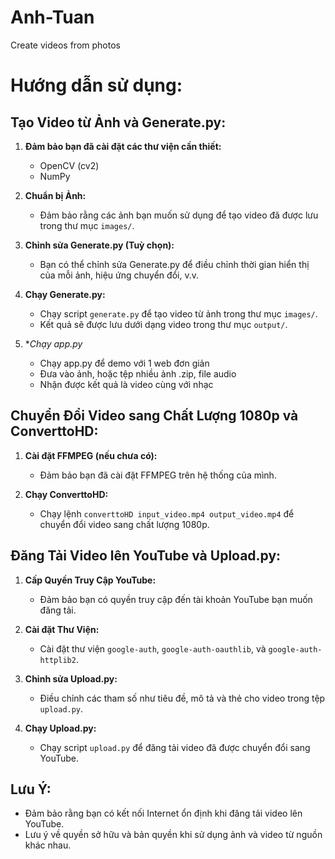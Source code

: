 # Anh-Tuan
Create videos from photos
# Hướng dẫn sử dụng:

## Tạo Video từ Ảnh và Generate.py:

1. **Đảm bảo bạn đã cài đặt các thư viện cần thiết:**
   - OpenCV (cv2)
   - NumPy

2. **Chuẩn bị Ảnh:**
   - Đảm bảo rằng các ảnh bạn muốn sử dụng để tạo video đã được lưu trong thư mục `images/`.

3. **Chỉnh sửa Generate.py (Tuỳ chọn):**
   - Bạn có thể chỉnh sửa Generate.py để điều chỉnh thời gian hiển thị của mỗi ảnh, hiệu ứng chuyển đổi, v.v.

4. **Chạy Generate.py:**
   - Chạy script `generate.py` để tạo video từ ảnh trong thư mục `images/`.
   - Kết quả sẽ được lưu dưới dạng video trong thư mục `output/`.
5. **Chạy app.py*
   - Chạy app.py để demo với 1 web đơn giản
   - Đưa vào ảnh, hoặc tệp nhiều ảnh .zip, file audio
   - Nhận được kết quả là video cùng với nhạc  

## Chuyển Đổi Video sang Chất Lượng 1080p và ConverttoHD:

1. **Cài đặt FFMPEG (nếu chưa có):**
   - Đảm bảo bạn đã cài đặt FFMPEG trên hệ thống của mình.

2. **Chạy ConverttoHD:**
   - Chạy lệnh `converttoHD input_video.mp4 output_video.mp4` để chuyển đổi video sang chất lượng 1080p.

## Đăng Tải Video lên YouTube và Upload.py:

1. **Cấp Quyền Truy Cập YouTube:**
   - Đảm bảo bạn có quyền truy cập đến tài khoản YouTube bạn muốn đăng tải.

2. **Cài đặt Thư Viện:**
   - Cài đặt thư viện `google-auth`, `google-auth-oauthlib`, và `google-auth-httplib2`.

3. **Chỉnh sửa Upload.py:**
   - Điều chỉnh các tham số như tiêu đề, mô tả và thẻ cho video trong tệp `upload.py`.

4. **Chạy Upload.py:**
   - Chạy script `upload.py` để đăng tải video đã được chuyển đổi sang YouTube.

## Lưu Ý:
- Đảm bảo rằng bạn có kết nối Internet ổn định khi đăng tải video lên YouTube.
- Lưu ý về quyền sở hữu và bản quyền khi sử dụng ảnh và video từ nguồn khác nhau.
